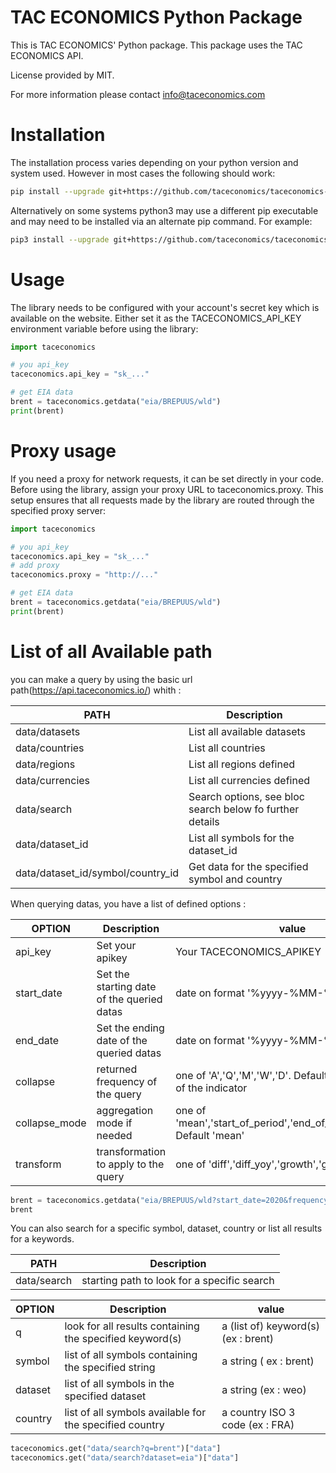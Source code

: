 # TAC ECONOMICS Python Package

This is TAC ECONOMICS' Python package. This package uses the TAC ECONOMICS API.

License provided by MIT.

For more information please contact info@taceconomics.com

# Installation

The installation process varies depending on your python version and system used. However in most cases the following should work:

```sh
pip install --upgrade git+https://github.com/taceconomics/taceconomics-python.git
```

Alternatively on some systems python3 may use a different pip executable and may need to be installed via an alternate pip command. For example:

```sh
pip3 install --upgrade git+https://github.com/taceconomics/taceconomics-python.git
```

# Usage

The library needs to be configured with your account's secret key which is available on the website. Either set it as the TACECONOMICS_API_KEY environment variable before using the library:

```python
import taceconomics

# you api_key
taceconomics.api_key = "sk_..."

# get EIA data
brent = taceconomics.getdata("eia/BREPUUS/wld")
print(brent)
```

# Proxy usage

If you need a proxy for network requests, it can be set directly in your code. Before using the library, assign your proxy URL to taceconomics.proxy. This setup ensures that all requests made by the library are routed through the specified proxy server:

```python
import taceconomics

# you api_key
taceconomics.api_key = "sk_..."
# add proxy
taceconomics.proxy = "http://..."

# get EIA data
brent = taceconomics.getdata("eia/BREPUUS/wld")
print(brent)
```

# List of all Available path 

you can make a query by using the basic url path(https://api.taceconomics.io/) whith :

PATH | Description |
|---|---|
| data/datasets | List all available datasets |
| data/countries | List all countries |
| data/regions | List all regions defined |
| data/currencies | List all currencies defined |
| data/search | Search options, see bloc search below fo further details |
| data/dataset_id | List all symbols for the dataset_id |
| data/dataset_id/symbol/country_id | Get data for the specified symbol and country |

When querying datas, you have a list of defined options :

OPTION | Description | value | 
|---|---|---|
| api_key | Set your apikey | Your TACECONOMICS_APIKEY |
| start_date | Set the starting date of the queried datas | date on format '%yyyy-%MM-%dd' |
| end_date | Set the ending date of the queried datas | date on format '%yyyy-%MM-%dd' |
| collapse | returned frequency of the query | one of 'A','Q','M','W','D'. Default base frequency of the indicator |
| collapse_mode | aggregation mode if needed | one of 'mean','start_of_period','end_of_period','median'. Default 'mean' |
| transform | transformation to apply to the query | one of 'diff','diff_yoy','growth','growth_yoy'|

```python
brent = taceconomics.getdata("eia/BREPUUS/wld?start_date=2020&frequency=Q")
brent
```
You can also search for a specific symbol, dataset, country or list all results for a keywords.

PATH | Description |
|---|---|
| data/search | starting path to look for a specific search |

OPTION | Description | value | 
|---|---|---|
| q | look for all results containing the specified keyword(s) | a (list of) keyword(s) (ex : brent) |
| symbol | list of all symbols containing the specified string | a string ( ex : brent) |
| dataset | list of all symbols in the specified dataset | a string (ex : weo) |
| country | list of all symbols available for the specified country | a country ISO 3 code (ex : FRA) |
```python
taceconomics.get("data/search?q=brent")["data"]
taceconomics.get("data/search?dataset=eia")["data"]
```

